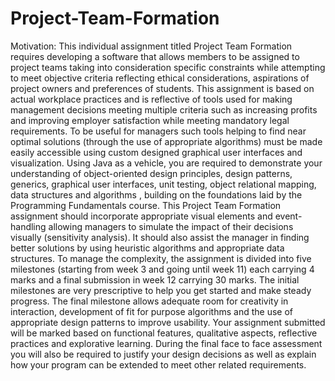 # Project-Team-Formation
Motivation:  This  individual  assignment  titled  Project  Team  Formation  requires  developing  a  software  that  allows  members  to  be  assigned  to  project  teams  taking  into  consideration  specific  constraints  while  attempting  to  meet  objective  criteria  reflecting  ethical  considerations,  aspirations  of  project  owners  and  preferences  of  students.  This  assignment  is  based  on  actual  workplace  practices  and  is  reflective  of  tools  used  for  making  management  decisions  meeting multiple criteria such as increasing profits and improving employer satisfaction while meeting mandatory legal  requirements. To be useful for managers such tools helping to find near optimal solutions (through the use of appropriate  algorithms) must be made easily accessible using custom designed graphical user interfaces and visualization.   Using Java as a vehicle, you are required to demonstrate your understanding of object-oriented design principles, design  patterns,  generics,  graphical  user  interfaces,  unit  testing,  object  relational  mapping,  data  structures  and  algorithms ,  building  on  the  foundations  laid  by  the  Programming  Fundamentals  course.    This Project  Team  Formation  assignment  should incorporate appropriate visual elements and event-handling allowing managers to simulate the  impact  of  their  decisions  visually  (sensitivity  analysis).  It  should  also  assist  the  manager  in  finding  better  solutions  by  using  heuristic  algorithms  and  appropriate  data  structures.  To  manage  the  complexity,  the  assignment  is  divided  into  five  milestones  (starting from week 3 and going until week 11) each carrying 4 marks and a final submission in week 12 carrying 30 marks.  The initial milestones are very prescriptive to help you get started and make steady progress. The final milestone allows  adequate room for creativity in interaction, development of fit for purpose algorithms and the use of appropriate design  patterns  to  improve  usability.    Your  assignment  submitted  will  be  marked  based  on  functional  features,  qualitative  aspects, reflective practices and explorative learning. During the final face to face assessment you will also be required  to justify your design decisions as well as explain how your program can be extended to meet other related requirements. 
